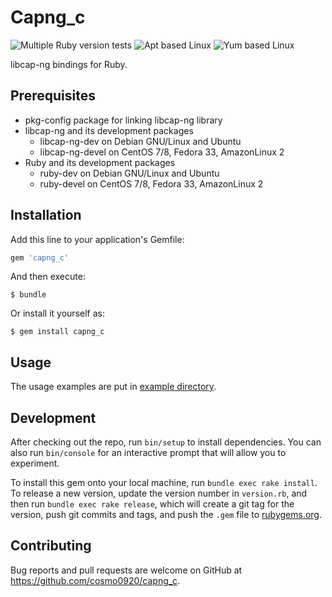 # Capng_c

![Multiple Ruby version tests](https://github.com/cosmo0920/capng_c/workflows/Multiple%20Ruby%20version%20tests/badge.svg?branch=main)
![Apt based Linux](https://github.com/cosmo0920/capng_c/workflows/Apt%20based%20Linux/badge.svg?branch=main)
![Yum based Linux](https://github.com/cosmo0920/capng_c/workflows/Yum%20based%20Linux/badge.svg?branch=main)

libcap-ng bindings for Ruby.

## Prerequisites

* pkg-config package for linking libcap-ng library
* libcap-ng and its development packages
  * libcap-ng-dev on Debian GNU/Linux and Ubuntu
  * libcap-ng-devel on CentOS 7/8, Fedora 33, AmazonLinux 2
* Ruby and its development packages
  * ruby-dev on Debian GNU/Linux and Ubuntu
  * ruby-devel on CentOS 7/8, Fedora 33, AmazonLinux 2

## Installation

Add this line to your application's Gemfile:

```ruby
gem 'capng_c'
```

And then execute:

    $ bundle

Or install it yourself as:

    $ gem install capng_c

## Usage

The usage examples are put in [example directory](example).

## Development

After checking out the repo, run `bin/setup` to install dependencies. You can also run `bin/console` for an interactive prompt that will allow you to experiment.

To install this gem onto your local machine, run `bundle exec rake install`. To release a new version, update the version number in `version.rb`, and then run `bundle exec rake release`, which will create a git tag for the version, push git commits and tags, and push the `.gem` file to [rubygems.org](https://rubygems.org).

## Contributing

Bug reports and pull requests are welcome on GitHub at https://github.com/cosmo0920/capng_c.
